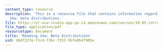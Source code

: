 ```yaml
---
content_type: resource
description: 'This is a resource file that contains information regarding reading
  14a: beta distributions.'
file: https://ol-ocw-studio-app-qa.s3.amazonaws.com/courses/18-05-introduction-to-probability-and-statistics-spring-2014/d6d722fef1c4f36cf2525bfe0b4f905a_MIT18_05S14_Reading14a.pdf
file_type: application/pdf
resourcetype: Document
title: 'Reading 14a: Beta Distributions'
uid: d6d722fe-f1c4-f36c-f252-5bfe0b4f905a
---
```

